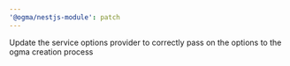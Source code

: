 ```yaml
---
'@ogma/nestjs-module': patch
---
```


Update the service options provider to correctly pass on the options to the ogma creation process
